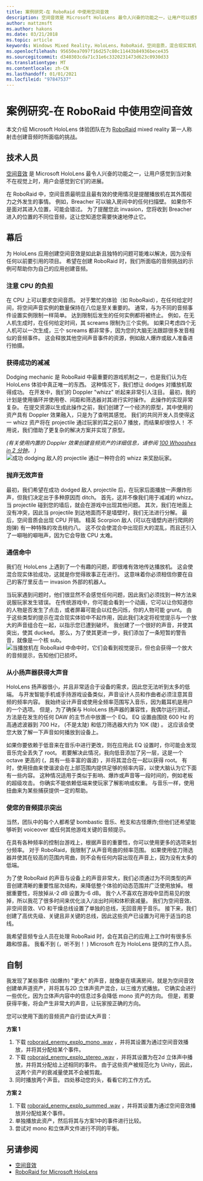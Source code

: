 ```yaml
---
title: 案例研究-在 RoboRaid 中使用空间音效
description: 空间音效是 Microsoft HoloLens 最令人兴奋的功能之一，让用户可以感觉到对象的周围发生了什么问题。
author: mattzmsft
ms.author: hakons
ms.date: 03/21/2018
ms.topic: article
keywords: Windows Mixed Reality，HoloLens，RoboRaid，空间音质，混合现实耳机，windows Mixed Reality 耳机，虚拟现实耳机，HoloLens，MRTK，混合现实工具包，cpu
ms.openlocfilehash: 95650ea7097f16d257c80c11443b84936bece435
ms.sourcegitcommit: d340303cda71c31e6c3320231473d623c0930d33
ms.translationtype: MT
ms.contentlocale: zh-CN
ms.lasthandoff: 01/01/2021
ms.locfileid: "97847537"
---
```

# <a name="case-study---using-spatial-sound-in-roboraid"></a>案例研究-在 RoboRaid 中使用空间音效

本文介绍 Microsoft HoloLens 体验团队在为 [RoboRaid](https://www.microsoft.com/p/roboraid/9nblggh5fv3j) mixed reality 第一人称射击创建音频时所面临的挑战。

## <a name="the-tech"></a>技术人员

[空间音效](spatial-sound.md) 是 Microsoft HoloLens 最令人兴奋的功能之一，让用户感觉到当对象不在视觉上时，用户会感觉到它们的进展。

在 RoboRaid 中，空间音质最明显且最有效的使用情况是提醒播放机在其外围视力之外发生的事情。 例如，Breacher 可以输入房间中的任何扫描壁。 如果你不是面对其进入位置，可能会错过。 为了提醒您此 invasion，您将收到 Breacher 进入的位置的不同位音频，这让您知道您需要快速地停止它。

## <a name="behind-the-scenes"></a>幕后

为 HoloLens 应用创建空间音效是如此新且独特的问题可能难以解决，因为没有任何以前要引用的项目。 希望在创建 RoboRaid 时，我们所面临的音频挑战的示例可帮助你为自己的应用创建音频。

### <a name="be-mindful-of-taxing-the-cpu"></a>注意 CPU 的负担

在 CPU 上可以要求空间音质。 对于繁忙的体验（如 RoboRaid），在任何给定时间，将空间声音实例的数量保持在八位是至关重要的。 通常，与为不同的音频事件设置实例限制一样简单。 达到限制后发生的任何实例都将被终止。 例如，在无人机生成时，在任何给定时间，其 screams 限制为三个实例。 如果只考虑四个无人机可以一次生成，三个 screams 都非常多，因为您的大脑无法跟踪很多发音相似的音频事件。 这会释放其他空间声音事件的资源，例如敌人爆炸或敌人准备进行拍摄。

### <a name="rewarding-a-successful-dodge"></a>获得成功的减减

Dodging mechanic 是 RoboRaid 中最重要的游戏机制之一，也是我们认为在 HoloLens 体验中真正唯一的东西。 这种情况下，我们想让 dodges 对播放机取得成功。 在开发中，我们的 Doppler "whizz" 听起来非常引人注目。 最初，我的计划是使用循环并使用卷、间距和筛选器对其进行实时操作。 此操作的实现非常复杂。 在提交资源以生成此操作之前，我们创建了一个经济的原型，其中使用的资产具有 Doppler 效果融入，只是为了查明其感觉。 我们的共同开发人员使得这一 whizz 资产将在 projectile 通过玩家的耳之前0.7 播放，而结果却很惊人！ 不用说，我们借助了更复杂的解决方案并实现了原型。

*(有关使用内置的 Doppler 效果创建音频资产的详细信息，请参阅 [100 Whooshes in 2 分钟](http://designingsound.org/2010/02/26/charles-deenen-special-100-whooshes-in-2-minutes/)。 )* 
<br>
![成功 dodging 敌人的 projectile 通过一种符合的 whizz 来奖励玩家。](images/successful-dodge-roboraid-500px.jpg)

### <a name="ditching-ineffective-sounds"></a>抛弃无效声音

最初，我们希望在成功 dodged 敌人 projectile 后，在玩家后面播放一声爆炸形声，但我们决定出于多种原因而 ditch。 首先，这并不像我们用于减减的 whizz。 当 projectile 碰到您的墙后，就会在游戏中出现其他问题。 其次，我们在地面上没有冲突，因此当 projectile 到达地面而不是墙壁时，我们无法进行分解。 最后，空间音质会出现 CPU 开销。 精英 Scorpion 敌人 (可以在墙壁内进行爬网的炮弹) 有一种特殊的攻击桃约八。 这不仅会使混合中出现巨大的混乱，而且还引入了一噼啪的噼啪声，因为它会导致 CPU 太难。

### <a name="communicating-a-hit"></a>通信命中

我们在 HoloLens 上遇到了一个有趣的问题，即很难有效地传达播放机。 这会使混合现实体验成功，这就是你觉得故事正在进行。 这意味着你必须相信你要在自己的客厅里反击一 invasion 外部的机器人。

当玩家遇到问题时，他们很显然不会感觉任何问题，因此我们必须找到一种方法来说服玩家发生错误。 在传统游戏中，你可能会看到一个动画，它可以让你知道你的人物是否发生了点击，或者屏幕可能会以红色闪烁，你的人物可能 grunt。 由于这些类型的提示在混合现实体验中不起作用，因此我们决定将视觉提示与一个放大的声音组合在一起，以指示您已遭到破坏。 我创建了一个很好的声音，并使其突出，使其 ducked。 那么，为了使其更进一步，我们添加了一条短暂的警告音，就像是一个核 sub。 
<br>
![当播放机在 RoboRaid 中命中时，它们会看到视觉提示，但也会获得一个放大的音频提示，告知他们已损坏。](images/player-hit-roboraid-500px.jpg)

### <a name="getting-big-sound-from-small-speakers"></a>从小扬声器获得大声音

HoloLens 扬声器很小，并且非常适合于设备的需求，因此您无法听到太多的低端。 与开发智能手机或手持游戏设备类似，声音设计人员和作曲者必须注意其音频的频率内容。 我始终设计声音或使用全频率范围写入音乐，因为戴耳机是用户的一个选项。 但是，为了确保与 HoloLens 扬声器的兼容性，我偶尔运行测试，方法是在发生的任何 DAW 的主节点中放置一个 EQ。 EQ 设置由围绕 600 Hz 的高通滤波器到 700 Hz， (不是太陡) 和低刀筛选器大约为 10K (陡) 。 这应该会使您大致了解一下声音如何播放到设备上。

如果你要依赖于低音来在音乐中进行更改，则在应用此 EQ 设置时，你可能会发现音乐完全丢失了 root。 若要解决此情况，我向低音添加了另一层，这是一个 octave 更高的 (，具有一些丰富的谐波) ，并将其混合在一起以获得 root。 有时，使用扭曲来使谐波会在上部范围内提供足够的频率内容，以使大脑认为它下面有一些内容。 这种情况适用于类似于影响、爆炸或声音等一段时间的，例如老板的超级攻击。 你确实不能依赖低端来使玩家了解影响或权重。 与音乐一样，使用扭曲来为某些捕获提供一定的帮助。

### <a name="making-your-audio-cues-stand-out"></a>使您的音频提示突出

当然，团队中的每个人都希望 bombastic 音乐、枪支和古怪爆炸;但他们还希望能够听到 voiceover 或任何其他游戏关键的音频提示。

在具有各种频率的控制台游戏上，根据声音的重要性，你可以使用更多的选项来划分频率。 对于 RoboRaid，我限制了从声音弯曲的频率范围。 如果使用低刀筛选器并使其在较高的范围内弯曲，则不会有任何内容出现在声音上，因为没有太多的低端。

为了使 RoboRaid 的声音与设备上的声音非常大，我们必须通过为不同类型的声音创建清晰的重要性层次结构，来降低整个体验的动态范围并广泛使用放掉。 根据重要性，将放掉从-2 dB 设置为-6 dB。 我个人不喜欢在游戏中显而易见的放掉，所以我花了很多时间来优化淡入/淡出时间和体积衰减量。 我们为空间音效、非空间音效、VO 和干燥总线设置了单独的总线，无回音用于音乐。 接下来，我们创建了高优先级、关键且非关键的总线，因此这些资产已设置为可用于适当的总线。

我希望音频专业人员在处理 RoboRaid 时，会在其自己的应用上工作时有很多乐趣和惊喜。 我看不到 (，听不到！ ) Microsoft 在为 HoloLens 提供的工作人员。

## <a name="do-it-yourself"></a>自制

我发现了某些事件 (如爆炸) "更大" 的声音，就像是在填满房间，就是为空间音效创建单声道资产，并将其与2D 立体声资产混合，以三维方式播放。 它确实会进行一些优化，因为立体声内容中的信息过多会降低 mono 资产的方向。 但是，若要获得平衡，将会产生非常大的声音，让玩家按正确的方向。

您可以使用下面的音频资产自行尝试大声音：

**方案 1**
1. 下载 [roboraid_enemy_explo_mono .wav](images/roboraid-enemy-explo-mono.wav) ，并将其设置为通过空间音效播放，并将其分配给某个事件。
2. 下载 [roboraid_enemy_explo_stereo .wav](images/roboraid-enemy-explo-stereo.wav) ，并将其设置为在2d 立体声中播放，并将其分配给上述相同的事件。 由于这些资产被规范化为 Unity，因此，这两个资产的衰减量使其不会被剪裁。
3. 同时播放两个声音。 四处移动您的头，看看它的工作方式。

**方案 2**
1. 下载 [roboraid_enemy_explo_summed .wav](images/roboraid-enemy-explo-summed.wav) ，并将其设置为通过空间音效播放并分配给某个事件。
2. 单独播放此资产，然后将其与方案1中的事件进行比较。
3. 尝试对 mono 和立体声文件进行不同的平衡。

## <a name="see-also"></a>另请参阅

* [空间音效](spatial-sound.md)
* [RoboRaid for Microsoft HoloLens](https://www.microsoft.com/p/roboraid/9nblggh5fv3j)
